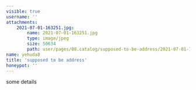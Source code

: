 ```yaml
---
visible: true
username: ''
attachments:
    2021-07-01-163251.jpg:
        name: 2021-07-01-163251.jpg
        type: image/jpeg
        size: 50634
        path: user/pages/08.catalog/supposed-to-be-address/2021-07-01-163251.jpg
name: yehuda8
title: 'supposed to be address'
honeypot: ''
---
```


some details